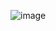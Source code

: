 ![image](https://user-images.githubusercontent.com/109213430/196021057-d324b743-8759-4bdb-8526-a277d0860275.png)
